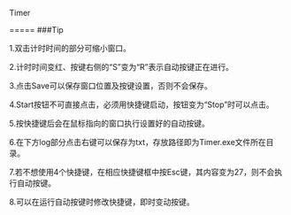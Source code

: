 Timer

=====
###Tip

1.双击计时时间的部分可缩小窗口。

2.计时时间变红、按键右侧的“S”变为“R”表示自动按键正在进行。

3.点击Save可以保存窗口位置及按键设置，否则不会保存。

4.Start按钮不可直接点击，必须用快捷键启动，按钮变为“Stop”时可以点击。

5.按快捷键后会在鼠标指向的窗口执行设置好的自动按键。

6.在下方log部分点击右键可以保存为txt，存放路径即为Timer.exe文件所在目录。

7.若不想使用4个快捷键，在相应快捷键框中按Esc键，其内容变为27，则不会执行自动按键。

8.可以在运行自动按键时修改快捷键，即时变动按键。


